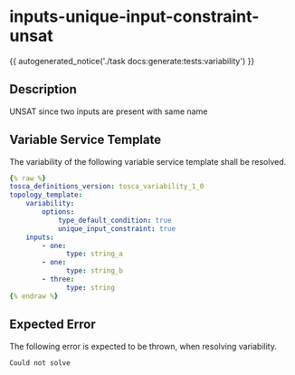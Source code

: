 # inputs-unique-input-constraint-unsat

{{ autogenerated_notice('./task docs:generate:tests:variability') }}

## Description

UNSAT since two inputs are present with same name

## Variable Service Template

The variability of the following variable service template shall be resolved.

```yaml linenums="1"
{% raw %}
tosca_definitions_version: tosca_variability_1_0
topology_template:
    variability:
        options:
            type_default_condition: true
            unique_input_constraint: true
    inputs:
        - one:
              type: string_a
        - one:
              type: string_b
        - three:
              type: string
{% endraw %}
```





## Expected Error

The following error is expected to be thrown, when resolving variability.

```text linenums="1"
Could not solve
```
